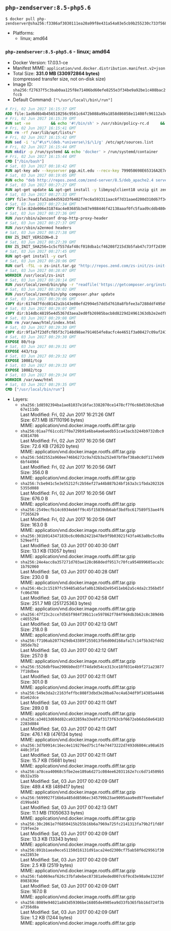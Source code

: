 ## `php-zendserver:8.5-php5.6`

```console
$ docker pull php-zendserver@sha256:f3386af3030111ea20a99f8e431a54a03e5cb9b255230c733f56871894806ac0
```

-	Platforms:
	-	linux; amd64

### `php-zendserver:8.5-php5.6` - linux; amd64

-	Docker Version: 17.03.1-ce
-	Manifest MIME: `application/vnd.docker.distribution.manifest.v2+json`
-	Total Size: **331.0 MB (330972864 bytes)**  
	(compressed transfer size, not on-disk size)
-	Image ID: `sha256:f27637f5c3bab0aa125f8e71406bd60efe8255e3f34be9a92be1c408bac2fccb`
-	Default Command: `["\/usr\/local\/bin\/run"]`

```dockerfile
# Fri, 02 Jun 2017 16:15:37 GMT
ADD file:1ad6d6b4b456510256c9561c6472b088a99a1858d86058e11408fc96112a3cee in / 
# Fri, 02 Jun 2017 16:15:39 GMT
RUN set -xe 		&& echo '#!/bin/sh' > /usr/sbin/policy-rc.d 	&& echo 'exit 101' >> /usr/sbin/policy-rc.d 	&& chmod +x /usr/sbin/policy-rc.d 		&& dpkg-divert --local --rename --add /sbin/initctl 	&& cp -a /usr/sbin/policy-rc.d /sbin/initctl 	&& sed -i 's/^exit.*/exit 0/' /sbin/initctl 		&& echo 'force-unsafe-io' > /etc/dpkg/dpkg.cfg.d/docker-apt-speedup 		&& echo 'DPkg::Post-Invoke { "rm -f /var/cache/apt/archives/*.deb /var/cache/apt/archives/partial/*.deb /var/cache/apt/*.bin || true"; };' > /etc/apt/apt.conf.d/docker-clean 	&& echo 'APT::Update::Post-Invoke { "rm -f /var/cache/apt/archives/*.deb /var/cache/apt/archives/partial/*.deb /var/cache/apt/*.bin || true"; };' >> /etc/apt/apt.conf.d/docker-clean 	&& echo 'Dir::Cache::pkgcache ""; Dir::Cache::srcpkgcache "";' >> /etc/apt/apt.conf.d/docker-clean 		&& echo 'Acquire::Languages "none";' > /etc/apt/apt.conf.d/docker-no-languages 		&& echo 'Acquire::GzipIndexes "true"; Acquire::CompressionTypes::Order:: "gz";' > /etc/apt/apt.conf.d/docker-gzip-indexes 		&& echo 'Apt::AutoRemove::SuggestsImportant "false";' > /etc/apt/apt.conf.d/docker-autoremove-suggests
# Fri, 02 Jun 2017 16:15:41 GMT
RUN rm -rf /var/lib/apt/lists/*
# Fri, 02 Jun 2017 16:15:42 GMT
RUN sed -i 's/^#\s*\(deb.*universe\)$/\1/g' /etc/apt/sources.list
# Fri, 02 Jun 2017 16:15:44 GMT
RUN mkdir -p /run/systemd && echo 'docker' > /run/systemd/container
# Fri, 02 Jun 2017 16:15:44 GMT
CMD ["/bin/bash"]
# Sat, 03 Jun 2017 00:18:42 GMT
RUN apt-key adv --keyserver pgp.mit.edu --recv-key 799058698E65316A2E7A4FF42EAE1437F7D2C623
# Sat, 03 Jun 2017 00:19:05 GMT
RUN echo "deb http://repos.zend.com/zend-server/8.5/deb_apache2.4 server non-free" >> /etc/apt/sources.list.d/zend-server.list
# Sat, 03 Jun 2017 00:27:27 GMT
RUN apt-get update && apt-get install -y libmysqlclient18 unzip git zend-server-php-5.6 && /usr/local/zend/bin/zendctl.sh stop
# Sat, 03 Jun 2017 00:27:33 GMT
COPY file:7ead1fa52a84d592d3f6402f7ec6a593311aac6f7d31aaed200d310d67f34d54 in /etc/ 
# Sat, 03 Jun 2017 00:27:34 GMT
COPY file:82de006e31874ac4e03685b3e87e988446f42138aaaf0fc5faad9cddb48040ba in /etc/apache2/conf-available 
# Sat, 03 Jun 2017 00:27:36 GMT
RUN /usr/sbin/a2enconf drop-http-proxy-header
# Sat, 03 Jun 2017 00:27:37 GMT
RUN /usr/sbin/a2enmod headers
# Sat, 03 Jun 2017 00:27:38 GMT
ENV ZS_INIT_VERSION=0.2
# Sat, 03 Jun 2017 00:27:39 GMT
ENV ZS_INIT_SHA256=1c5cf557daf48cf018dba1cf46208f215d3b5fab47c73ff2d39988581ebd6932
# Sat, 03 Jun 2017 00:27:45 GMT
RUN apt-get install -y curl
# Sat, 03 Jun 2017 00:28:06 GMT
RUN curl -fSL -o zs-init.tar.gz "http://repos.zend.com/zs-init/zs-init-docker-${ZS_INIT_VERSION}.tar.gz"     && echo "${ZS_INIT_SHA256} *zs-init.tar.gz" | sha256sum -c -     && mkdir /usr/local/zs-init     && tar xzf zs-init.tar.gz --strip-components=1 -C /usr/local/zs-init     && rm zs-init.tar.gz
# Sat, 03 Jun 2017 00:28:07 GMT
WORKDIR /usr/local/zs-init
# Sat, 03 Jun 2017 00:28:14 GMT
RUN /usr/local/zend/bin/php -r "readfile('https://getcomposer.org/installer');" | /usr/local/zend/bin/php
# Sat, 03 Jun 2017 00:29:02 GMT
RUN /usr/local/zend/bin/php composer.phar update
# Sat, 03 Jun 2017 00:29:06 GMT
COPY dir:6174d7fdcd8142a1b143e80efd2994e57dd5d7610a8fbfee3a7288ddf495dfdf in /usr/local/bin 
# Sat, 03 Jun 2017 00:29:07 GMT
COPY dir:b14dbc48195e4d5367d3aea2ed0fb26985bacb8d8229d24961363db2e2edf8f0 in /usr/local/zend/var/plugins/ 
# Sat, 03 Jun 2017 00:29:08 GMT
RUN rm /var/www/html/index.html
# Sat, 03 Jun 2017 00:29:30 GMT
COPY dir:9f1a7f23dfcf85f3c7148d98ae7914654fe8acfc4e4651f3a08427c09af24198 in /var/www/html 
# Sat, 03 Jun 2017 00:29:30 GMT
EXPOSE 80/tcp
# Sat, 03 Jun 2017 00:29:31 GMT
EXPOSE 443/tcp
# Sat, 03 Jun 2017 00:29:32 GMT
EXPOSE 10081/tcp
# Sat, 03 Jun 2017 00:29:33 GMT
EXPOSE 10082/tcp
# Sat, 03 Jun 2017 00:29:34 GMT
WORKDIR /var/www/html
# Sat, 03 Jun 2017 00:29:35 GMT
CMD ["/usr/local/bin/run"]
```

-	Layers:
	-	`sha256:1d8592394ba1ae81037e16fac3382070ce1478cf7f6c68d538c62ba067e111db`  
		Last Modified: Fri, 02 Jun 2017 16:21:26 GMT  
		Size: 67.1 MB (67110196 bytes)  
		MIME: application/vnd.docker.image.rootfs.diff.tar.gzip
	-	`sha256:01aa7f61ccd17f0a729b91e6ba4ae6aedb51ca43acb3244b9732dbc043814786`  
		Last Modified: Fri, 02 Jun 2017 16:20:56 GMT  
		Size: 72.6 KB (72620 bytes)  
		MIME: application/vnd.docker.image.rootfs.diff.tar.gzip
	-	`sha256:5dd2552a960ee746b6272c9a7d2b3a252e07bf8ef38a0c8df117e0d96bf44904`  
		Last Modified: Fri, 02 Jun 2017 16:20:56 GMT  
		Size: 356.0 B  
		MIME: application/vnd.docker.image.rootfs.diff.tar.gzip
	-	`sha256:7cbe941c5e3e55212fc2b56ef27a44b887b24bf163a3c1fbda2023265355d088`  
		Last Modified: Fri, 02 Jun 2017 16:20:56 GMT  
		Size: 676.0 B  
		MIME: application/vnd.docker.image.rootfs.diff.tar.gzip
	-	`sha256:2549ecfb14c6934eb6ff9c45f15839db6abf3bdfbc617589f53ae4f67f265629`  
		Last Modified: Fri, 02 Jun 2017 16:20:56 GMT  
		Size: 163.0 B  
		MIME: application/vnd.docker.image.rootfs.diff.tar.gzip
	-	`sha256:301b914347183bc6c00db2421b478e9f9b03021f43fa463a0bc5cd0a529eeff1`  
		Last Modified: Sat, 03 Jun 2017 00:40:30 GMT  
		Size: 13.1 KB (13057 bytes)  
		MIME: application/vnd.docker.image.rootfs.diff.tar.gzip
	-	`sha256:24e4acc8a357271d703ae128c868dedf9517c70fca954899605aca3c1b792060`  
		Last Modified: Sat, 03 Jun 2017 00:40:28 GMT  
		Size: 230.0 B  
		MIME: application/vnd.docker.image.rootfs.diff.tar.gzip
	-	`sha256:4bc2c15197fc59485ab5afa0b136bd2e95451eb62a5c4da2c356bd5ffc06d708`  
		Last Modified: Sat, 03 Jun 2017 00:42:58 GMT  
		Size: 251.7 MB (251725363 bytes)  
		MIME: application/vnd.docker.image.rootfs.diff.tar.gzip
	-	`sha256:47f23c2cce7d565f984f39b11ce597862f784f9d4db3b62c8c389d4bc4655294`  
		Last Modified: Sat, 03 Jun 2017 00:42:13 GMT  
		Size: 218.0 B  
		MIME: application/vnd.docker.image.rootfs.diff.tar.gzip
	-	`sha256:f7106ab2077429db43389f255013fb6d00d168afa17c14f5b3d2fdd2305de7b2`  
		Last Modified: Sat, 03 Jun 2017 00:42:12 GMT  
		Size: 257.0 B  
		MIME: application/vnd.docker.image.rootfs.diff.tar.gzip
	-	`sha256:5526dbf9ae2906b0ed3ff74da9d54ce313ce18f031e4b9f271a238777f18dbea`  
		Last Modified: Sat, 03 Jun 2017 00:42:11 GMT  
		Size: 301.0 B  
		MIME: application/vnd.docker.image.rootfs.diff.tar.gzip
	-	`sha256:549e3da2c2163feffbc808f3dbd3e20ba67ec4a634df9f14385a444681e62dce`  
		Last Modified: Sat, 03 Jun 2017 00:42:11 GMT  
		Size: 289.0 B  
		MIME: application/vnd.docker.image.rootfs.diff.tar.gzip
	-	`sha256:a34013d69dd82ca932859a33e8faf3173f63cbf6672eb6da58e641832283d884`  
		Last Modified: Sat, 03 Jun 2017 00:42:11 GMT  
		Size: 476.1 KB (476134 bytes)  
		MIME: application/vnd.docker.image.rootfs.diff.tar.gzip
	-	`sha256:3d7b9914c16ec4e119276ed75c1f4e74473222d7493d6804ca98a635440c3f1d`  
		Last Modified: Sat, 03 Jun 2017 00:42:11 GMT  
		Size: 15.7 KB (15681 bytes)  
		MIME: application/vnd.docker.image.rootfs.diff.tar.gzip
	-	`sha256:a78cea40068c5fbe2ee189a6d271c084ee62031162e7cc6d714509b50b32a35b`  
		Last Modified: Sat, 03 Jun 2017 00:42:09 GMT  
		Size: 489.4 KB (489417 bytes)  
		MIME: application/vnd.docker.image.rootfs.diff.tar.gzip
	-	`sha256:5699927f16b6a485dd8506ec345799b23ae9095aaa9ed97feee8a8efd199ad43`  
		Last Modified: Sat, 03 Jun 2017 00:42:13 GMT  
		Size: 11.1 MB (11050633 bytes)  
		MIME: application/vnd.docker.image.rootfs.diff.tar.gzip
	-	`sha256:30c2061e7f6850415b255b16b6a7969a725fc2141313fa79b2f1fd8f719fee2e`  
		Last Modified: Sat, 03 Jun 2017 00:42:09 GMT  
		Size: 13.3 KB (13343 bytes)  
		MIME: application/vnd.docker.image.rootfs.diff.tar.gzip
	-	`sha256:891b1aea9ece51150d16131d91aca24ed2300cf75ab58f6d29561f30ea22853e`  
		Last Modified: Sat, 03 Jun 2017 00:42:09 GMT  
		Size: 2.5 KB (2519 bytes)  
		MIME: application/vnd.docker.image.rootfs.diff.tar.gzip
	-	`sha256:fab069eaf626c37bfa0ebec87381a9eded007c6f9cd3e98a9e13239f8983836e`  
		Last Modified: Sat, 03 Jun 2017 00:42:09 GMT  
		Size: 167.0 B  
		MIME: application/vnd.docker.image.rootfs.diff.tar.gzip
	-	`sha256:8089e94021a843d59306be16805de4905ea9d33fb365fbb16d724f3ba7356d8a`  
		Last Modified: Sat, 03 Jun 2017 00:42:09 GMT  
		Size: 1.2 KB (1244 bytes)  
		MIME: application/vnd.docker.image.rootfs.diff.tar.gzip
